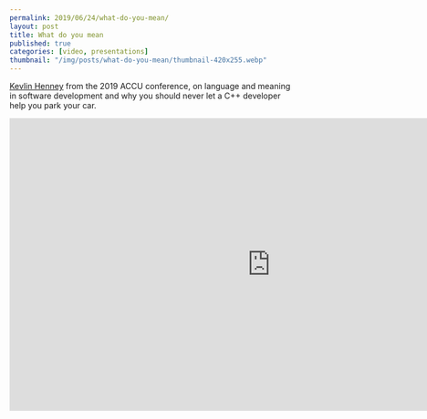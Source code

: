 ```yaml
---
permalink: 2019/06/24/what-do-you-mean/
layout: post
title: What do you mean
published: true
categories: [video, presentations]
thumbnail: "/img/posts/what-do-you-mean/thumbnail-420x255.webp"
---
```


<a href="https://twitter.com/kevlinhenney">Kevlin Henney</a> from the 2019 ACCU conference, on language and meaning
in software development and why you should never let a C++ developer help you park your car.

<iframe width="914" height="514" src="https://www.youtube.com/embed/ndnvOElnyUg" frameborder="0" allow="accelerometer; autoplay; encrypted-media; gyroscope; picture-in-picture" allowfullscreen></iframe>
